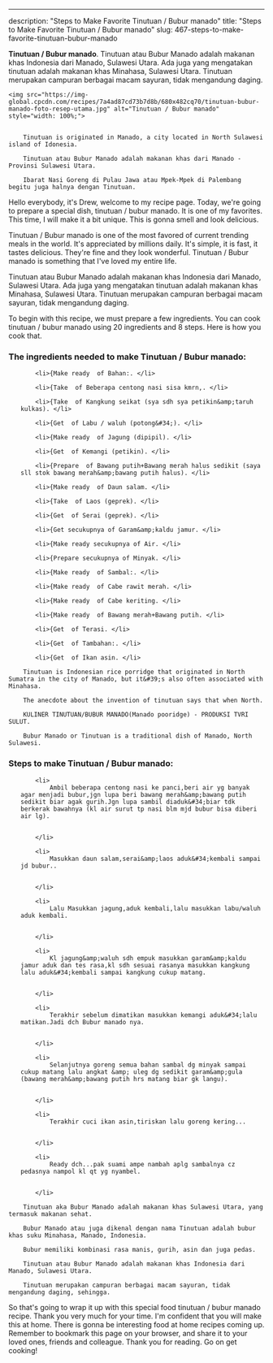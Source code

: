 ---
description: "Steps to Make Favorite Tinutuan / Bubur manado"
title: "Steps to Make Favorite Tinutuan / Bubur manado"
slug: 467-steps-to-make-favorite-tinutuan-bubur-manado

<p>
	<strong>Tinutuan / Bubur manado</strong>. 
	Tinutuan atau Bubur Manado adalah makanan khas Indonesia dari Manado, Sulawesi Utara. Ada juga yang mengatakan tinutuan adalah makanan khas Minahasa, Sulawesi Utara. Tinutuan merupakan campuran berbagai macam sayuran, tidak mengandung daging.
</p>
<p>
	
	<img src="https://img-global.cpcdn.com/recipes/7a4ad87cd73b7d8b/680x482cq70/tinutuan-bubur-manado-foto-resep-utama.jpg" alt="Tinutuan / Bubur manado" style="width: 100%;">
	
	
		Tinutuan is originated in Manado, a city located in North Sulawesi island of Idonesia.
	
		Tinutuan atau Bubur Manado adalah makanan khas dari Manado - Provinsi Sulawesi Utara.
	
		Ibarat Nasi Goreng di Pulau Jawa atau Mpek-Mpek di Palembang begitu juga halnya dengan Tinutuan.
	
</p>
<p>
	Hello everybody, it's Drew, welcome to my recipe page. Today, we're going to prepare a special dish, tinutuan / bubur manado. It is one of my favorites. This time, I will make it a bit unique. This is gonna smell and look delicious.
</p>
	
<p>
	Tinutuan / Bubur manado is one of the most favored of current trending meals in the world. It's appreciated by millions daily. It's simple, it is fast, it tastes delicious. They're fine and they look wonderful. Tinutuan / Bubur manado is something that I've loved my entire life.
</p>
<p>
	Tinutuan atau Bubur Manado adalah makanan khas Indonesia dari Manado, Sulawesi Utara. Ada juga yang mengatakan tinutuan adalah makanan khas Minahasa, Sulawesi Utara. Tinutuan merupakan campuran berbagai macam sayuran, tidak mengandung daging.
</p>

<p>
To begin with this recipe, we must prepare a few ingredients. You can cook tinutuan / bubur manado using 20 ingredients and 8 steps. Here is how you cook that.
</p>

<h3>The ingredients needed to make Tinutuan / Bubur manado:</h3>

<ol>
	
		<li>{Make ready  of Bahan:. </li>
	
		<li>{Take  of Beberapa centong nasi sisa kmrn,. </li>
	
		<li>{Take  of Kangkung seikat (sya sdh sya petikin&amp;taruh kulkas). </li>
	
		<li>{Get  of Labu / waluh (potong&#34;). </li>
	
		<li>{Make ready  of Jagung (dipipil). </li>
	
		<li>{Get  of Kemangi (petikin). </li>
	
		<li>{Prepare  of Bawang putih+Bawang merah halus sedikit (saya sll stok bawang merah&amp;bawang putih halus). </li>
	
		<li>{Make ready  of Daun salam. </li>
	
		<li>{Take  of Laos (geprek). </li>
	
		<li>{Get  of Serai (geprek). </li>
	
		<li>{Get secukupnya of Garam&amp;kaldu jamur. </li>
	
		<li>{Make ready secukupnya of Air. </li>
	
		<li>{Prepare secukupnya of Minyak. </li>
	
		<li>{Make ready  of Sambal:. </li>
	
		<li>{Make ready  of Cabe rawit merah. </li>
	
		<li>{Make ready  of Cabe keriting. </li>
	
		<li>{Make ready  of Bawang merah+Bawang putih. </li>
	
		<li>{Get  of Terasi. </li>
	
		<li>{Get  of Tambahan:. </li>
	
		<li>{Get  of Ikan asin. </li>
	
</ol>
<p>
	
		Tinutuan is Indonesian rice porridge that originated in North Sumatra in the city of Manado, but it&#39;s also often associated with Minahasa.
	
		The anecdote about the invention of tinutuan says that when North.
	
		KULINER TINUTUAN/BUBUR MANADO(Manado pooridge) - PRODUKSI TVRI SULUT.
	
		Bubur Manado or Tinutuan is a traditional dish of Manado, North Sulawesi.
	
</p>

<h3>Steps to make Tinutuan / Bubur manado:</h3>

<ol>
	
		<li>
			Ambil beberapa centong nasi ke panci,beri air yg banyak agar menjadi bubur,jgn lupa beri bawang merah&amp;bawang putih sedikit biar agak gurih.Jgn lupa sambil diaduk&#34;biar tdk berkerak bawahnya (kl air surut tp nasi blm mjd bubur bisa diberi air lg).
			
			
		</li>
	
		<li>
			Masukkan daun salam,serai&amp;laos aduk&#34;kembali sampai jd bubur..
			
			
		</li>
	
		<li>
			Lalu Masukkan jagung,aduk kembali,lalu masukkan labu/waluh aduk kembali.
			
			
		</li>
	
		<li>
			Kl jagung&amp;waluh sdh empuk masukkan garam&amp;kaldu jamur aduk dan tes rasa,kl sdh sesuai rasanya masukkan kangkung lalu aduk&#34;kembali sampai kangkung cukup matang.
			
			
		</li>
	
		<li>
			Terakhir sebelum dimatikan masukkan kemangi aduk&#34;lalu matikan.Jadi dch Bubur manado nya.
			
			
		</li>
	
		<li>
			Selanjutnya goreng semua bahan sambal dg minyak sampai cukup matang lalu angkat &amp; uleg dg sedikit garam&amp;gula (bawang merah&amp;bawang putih hrs matang biar gk langu).
			
			
		</li>
	
		<li>
			Terakhir cuci ikan asin,tiriskan lalu goreng kering...
			
			
		</li>
	
		<li>
			Ready dch...pak suami ampe nambah aplg sambalnya cz pedasnya nampol kl qt yg nyambel.
			
			
		</li>
	
</ol>

<p>
	
		Tinutuan aka Bubur Manado adalah makanan khas Sulawesi Utara, yang termasuk makanan sehat.
	
		Bubur Manado atau juga dikenal dengan nama Tinutuan adalah bubur khas suku Minahasa, Manado, Indonesia.
	
		Bubur memiliki kombinasi rasa manis, gurih, asin dan juga pedas.
	
		Tinutuan atau Bubur Manado adalah makanan khas Indonesia dari Manado, Sulawesi Utara.
	
		Tinutuan merupakan campuran berbagai macam sayuran, tidak mengandung daging, sehingga.
	
</p>

<p>
	So that's going to wrap it up with this special food tinutuan / bubur manado recipe. Thank you very much for your time. I'm confident that you will make this at home. There is gonna be interesting food at home recipes coming up. Remember to bookmark this page on your browser, and share it to your loved ones, friends and colleague. Thank you for reading. Go on get cooking!
</p>
